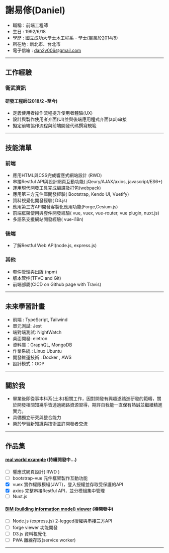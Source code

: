 # 謝易修(Daniel)
 
+ 職稱：前端工程師 
+ 生日 : 1992/6/18 
+ 學歷 : 國立成功大學土木工程系 - 學士(畢業於2014/8) 
+ 所在地 : 新北市、台北市 
+ 電子信箱 : dan2y006@gmail.com 

 * * *

## 工作經驗 
### 衛武資訊
#### 研發工程師(2018/2 -至今)
+ 定義使用者操作流程提升使用者體驗(UX)
+ 設計與製作使用者介面(UI)並與後端應用程式介面(api)串接 
+ 擬定前端協作流程與前端開發代碼撰寫規範 

* * * 
  
## 技能清單 

### 前端 

+ 應用HTML與CSS完成響應式網站設計 (RWD) 
+ 串接Restful API與設計網頁互動功能( jQeury/AJAX/axios, javascript/ES6+) 
+ 運用現代開發工具完成編譯及打包(webpack)
+ 應用第三方元件庫開發經驗( Bootstrap, Kendo UI, Vuetify)
+ 資料視覺化開發經驗( D3.js)
+ 應用第三方API開發客製化應用功能(Forge,Cesium.js)
+ 前端框架使用與套件開發經驗( vue, vuex, vue-router, vue plugin, nuxt.js) 
+ 多語系支援網站開發經驗( vue-i18n) 


### 後端 

+ 了解Restful Web API(node.js, express.js) 

### 其他 
+ 套件管理與出版 (npm)
+ 版本管控(TFVC and Git) 
+ 前端部屬(CICD on Github page with Travis) 

* * *

## 未來學習計畫 

+ 前端 : TypeScript, Tailwind 
+ 單元測試: Jest
+ 端對端測試: NightWatch
+ 桌面開發: eletron
+ 資料庫：GraphQL, MongoDB 
+ 作業系統 : Linux Ubuntu 
+ 開發維運技術 : Docker , AWS
+ 設計模式：OOP 

* * *

## 關於我 

+ 畢業後即從事本科系(土木)相關工作，因對開發有興趣遂踏進研發的範疇，關於開發相關知幾乎皆透過網路資源習得，期許自我能一直保有熱誠並繼續精進實力。
+ 具備獨立研究與整合能力 
+ 樂於學習新知識與技術並許開發者交流

 * * *


## 作品集

#### [real world example](https://danielhsieh0618.github.io/real-world-vue/#/) (持續開發中...)
+ [ ] 響應式網頁設計( RWD )
+ [ ] bootstrap-vue 元件框架製作互動功能
+ [x] vuex 實作權限模組(JWT)，登入授權並存取受保護的API
+ [x] axios 完整串接Restful API，並分模組集中管理
+ [ ] Nuxt.js

#### [BIM (building information model) viewer]() (待開發中)
+ [ ] Node.js (express.js) 2-legged授權與串接三方API
+ [ ] forge viewer 功能開發
+ [ ] D3.js 資料視覺化
+ [ ] PWA 離線存取(service worker)

 * * *